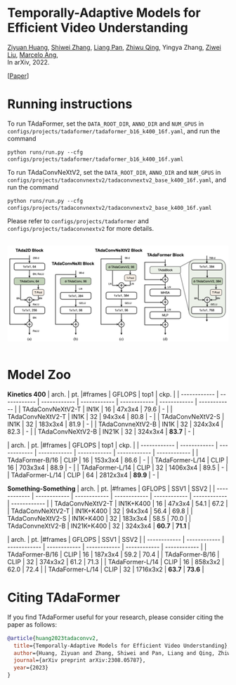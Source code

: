 # Temporally-Adaptive Models for Efficient Video Understanding
[Ziyuan Huang](https://huang-ziyuan.github.io/), [Shiwei Zhang](https://scholar.google.com/citations?user=ZO3OQ-8AAAAJ&hl=zh-CN&authuser=1), [Liang Pan](https://scholar.google.com/citations?user=lSDISOcAAAAJ&hl=zh-CN&authuser=1), [Zhiwu Qing](https://scholar.google.com/citations?user=q9refl4AAAAJ&hl=zh-CN&authuser=1),
Yingya Zhang, [Ziwei Liu](https://liuziwei7.github.io/), [Marcelo Ang](https://www.eng.nus.edu.sg/me/staff/ang-jr-marcelo-h/), <br/>
In arXiv, 2022. 

[[Paper](https://arxiv.org/pdf/2308.05787.pdf)]

# Running instructions

To run TAdaFormer, set the `DATA_ROOT_DIR`, `ANNO_DIR` and `NUM_GPUS` in `configs/projects/tadaformer/tadaformer_b16_k400_16f.yaml`, and run the command

```
python runs/run.py --cfg configs/projects/tadaformer/tadaformer_b16_k400_16f.yaml
```

To run TAdaConvNeXtV2,  set the `DATA_ROOT_DIR`, `ANNO_DIR` and `NUM_GPUS` in `configs/projects/tadaconvnextv2/tadaconvnextv2_base_k400_16f.yaml`, and run the command

```
python runs/run.py --cfg configs/projects/tadaconvnextv2/tadaconvnextv2_base_k400_16f.yaml
```

Please refer to `configs/projects/tadaformer` and `configs/projects/tadaconvnextv2` for more details.

<br/>
<div align="center">
    <img src="TAdaConvV2.png" width="600px" />
</div>
<br/>


# Model Zoo

**Kinetics 400** 
| arch. | pt. |#frames | GFLOPS | top1 | ckp. |
| ------------ | ------------ | ------------ | ------------ | ------------ | ------------ | ------------ |
| TAdaConvNeXtV2-T | IN1K | 16 | 47x3x4 | 79.6 | - |
| TAdaConvNeXtV2-T | IN1K | 32 | 94x3x4 | 80.8 | - |
| TAdaConvNeXtV2-S | IN1K | 32 | 183x3x4 | 81.9 | - |
| TAdaConvneXtV2-B | IN1K | 32 | 324x3x4 | 82.3 | - |
| TAdaConvNeXtV2-B | IN21K | 32 | 324x3x4 | **83.7** | - |

| arch. | pt. |#frames | GFLOPS | top1 | ckp. |
| ------------ | ------------ | ------------ | ------------ | ------------ | ------------ | ------------ |
| TAdaFormer-B/16 | CLIP | 16 | 153x3x4 | 86.6 | - |
| TAdaFormer-L/14 | CLIP | 16 | 703x3x4 | 88.9 | - |
| TAdaFormer-L/14 | CLIP | 32 | 1406x3x4 | 89.5 | - |
| TAdaFormer-L/14 | CLIP | 64 | 2812x3x4 | **89.9** | - |

**Something-Something**
| arch. | pt. |#frames | GFLOPS | SSV1 | SSV2 |
| ------------ | ------------ | ------------ | ------------ | ------------ | ------------ | ------------ |
| TAdaConvNeXtV2-T | IN1K+K400 | 16 | 47x3x4 | 54.1 | 67.2 |
| TAdaConvNeXtV2-T | IN1K+K400 | 32 | 94x3x4 | 56.4 | 69.8 |
| TAdaConvNeXtV2-S | IN1K+K400 | 32 | 183x3x4 | 58.5 | 70.0 |
| TAdaConvneXtV2-B | IN21K+K400 | 32 | 324x3x4 | **60.7** | **71.1** |

| arch. | pt. |#frames | GFLOPS | SSV1 | SSV2 |
| ------------ | ------------ | ------------ | ------------ | ------------ | ------------ | ------------ |
| TAdaFormer-B/16 | CLIP | 16 | 187x3x4 | 59.2 | 70.4 |
| TAdaFormer-B/16 | CLIP | 32 | 374x3x2 | 61.2 | 71.3 |
| TAdaFormer-L/14 | CLIP | 16 | 858x3x2 | 62.0 | 72.4 |
| TAdaFormer-L/14 | CLIP | 32 | 1716x3x2 | **63.7** | **73.6** |



# Citing TAdaFormer
If you find TAdaFormer useful for your research, please consider citing the paper as follows:
```BibTeX
@article{huang2023tadaconvv2,
  title={Temporally-Adaptive Models for Efficient Video Understanding},
  author={Huang, Ziyuan and Zhang, Shiwei and Pan, Liang and Qing, Zhiwu and Zhang, Yingya and Liu, Ziwei and Ang Jr, Marcelo H},
  journal={arXiv preprint arXiv:2308.05787},
  year={2023}
}
```